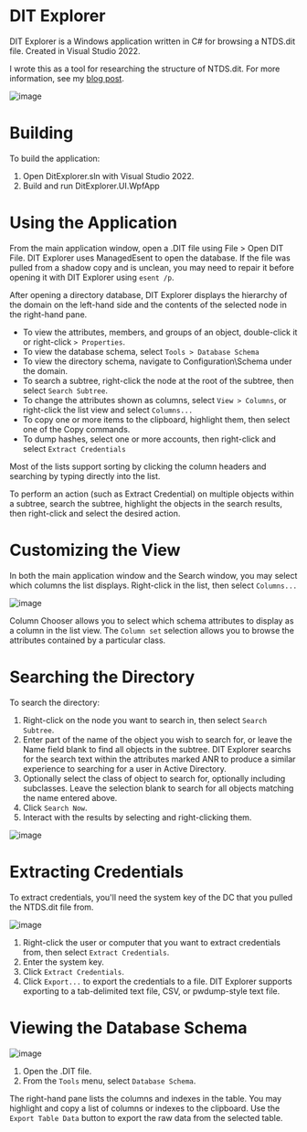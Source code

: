 # DIT Explorer
DIT Explorer is a Windows application written in C# for browsing a NTDS.dit file.
Created in Visual Studio 2022.

I wrote this as a tool for researching the structure of NTDS.dit. For more
information, see my [blog post](https://trustedsec.com/blog/exploring-ntds-dit-part-1-cracking-the-surface-with-dit-explorer).

![image](https://github.com/user-attachments/assets/8efd1f31-8d2d-4adc-9832-4b33c68b5dea)

# Building
To build the application:

1. Open DitExplorer.sln with Visual Studio 2022.
2. Build and run DitExplorer.UI.WpfApp

# Using the Application

From the main application window, open a .DIT file using File > Open DIT File.
DIT Explorer uses ManagedEsent to open the database.  If the file was pulled from a
shadow copy and is unclean, you may need to repair it before opening it with
DIT Explorer using `esent /p`.

After opening a directory database, DIT Explorer displays the hierarchy of the
domain on the left-hand side and the contents of the selected node in the right-hand pane.

* To view the attributes, members, and groups of an object, double-click it or right-click `> Properties`.
* To view the database schema, select `Tools > Database Schema`
* To view the directory schema, navigate to Configuration\Schema under the domain.
* To search a subtree, right-click the node at the root of the subtree, then select `Search Subtree`.
* To change the attributes shown as columns, select `View > Columns`, or right-click the list view and select `Columns...`
* To copy one or more items to the clipboard, highlight them, then select one of the Copy commands.
* To dump hashes, select one or more accounts, then right-click and select `Extract Credentials`

Most of the lists support sorting by clicking the column headers and searching by
typing directly into the list.

To perform an action (such as Extract Credential) on multiple objects within a
subtree, search the subtree, highlight the objects in the search results, then
right-click and select the desired action.

# Customizing the View

In both the main application window and the Search window, you may select which columns the list displays.
Right-click in the list, then select `Columns...`

![image](https://github.com/user-attachments/assets/cc40cce8-3deb-49ca-885e-4bb27e1ab3a9)

 Column Chooser allows you to select which schema attributes to display as a column in the list view.
 The `Column set` selection allows you to browse the attributes contained by a particular class.

# Searching the Directory

To search the directory:
1. Right-click on the node you want to search in, then select `Search Subtree`.
2. Enter part of the name of the object you wish to search for, or leave the Name field blank to find all objects in the subtree.  DIT Explorer searchs for the
search text within the attributes marked ANR to produce a similar experience to searching for a
user in Active Directory.
3. Optionally select the class of object to search for, optionally
including subclasses.  Leave the selection blank to search for all objects matching the name entered above.
4. Click `Search Now`.
5. Interact with the results by selecting and right-clicking them.

![image](https://github.com/user-attachments/assets/c7797618-b0ed-4c64-8cd0-ca939c73d8c7)

# Extracting Credentials

To extract credentials, you'll need the system key of the DC that you pulled the NTDS.dit file
from.

![image](https://github.com/user-attachments/assets/b930e108-ae30-4e5d-9fe0-c6f3d6e5686f)

1. Right-click the user or computer that you want to extract credentials from, then select `Extract Credentials`.
3. Enter the system key.
4. Click `Extract Credentials`.
5. Click `Export...` to export the credentials to a file.  DIT Explorer supports exporting to a tab-delimited text file, CSV, or pwdump-style text file.

# Viewing the Database Schema

![image](https://github.com/user-attachments/assets/c3969d0e-2aba-4dc1-8b7c-6d01f9e73cc6)

1. Open the .DIT file.
2. From the `Tools` menu, select `Database Schema`.

The right-hand pane lists the columns and indexes in the table.  You may highlight and copy a list of columns or indexes to the clipboard.  Use the `Export Table Data` button to export the raw data from the selected table.

